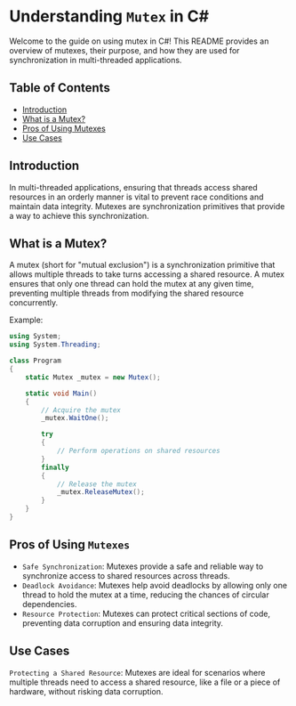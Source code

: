 # Understanding `Mutex` in C#

Welcome to the guide on using mutex in C#! This README provides an overview of mutexes, their purpose, and how they are used for synchronization in multi-threaded applications.

## Table of Contents

- [Introduction](#introduction)
- [What is a Mutex?](#what-is-a-mutex)
- [Pros of Using Mutexes](#pros-of-using-mutexes)
- [Use Cases](#use-cases)

## Introduction

In multi-threaded applications, ensuring that threads access shared resources in an orderly manner is vital to prevent race conditions and maintain data integrity. Mutexes are synchronization primitives that provide a way to achieve this synchronization.

## What is a Mutex?

A mutex (short for "mutual exclusion") is a synchronization primitive that allows multiple threads to take turns accessing a shared resource. A mutex ensures that only one thread can hold the mutex at any given time, preventing multiple threads from modifying the shared resource concurrently.

Example:
```csharp
using System;
using System.Threading;

class Program
{
    static Mutex _mutex = new Mutex();

    static void Main()
    {
        // Acquire the mutex
        _mutex.WaitOne();

        try
        {
            // Perform operations on shared resources
        }
        finally
        {
            // Release the mutex
            _mutex.ReleaseMutex();
        }
    }
}
```

## Pros of Using `Mutexes`
- `Safe Synchronization`: Mutexes provide a safe and reliable way to synchronize access to shared resources across threads.
- `Deadlock Avoidance`: Mutexes help avoid deadlocks by allowing only one thread to hold the mutex at a time, reducing the chances of circular dependencies.
- `Resource Protection`: Mutexes can protect critical sections of code, preventing data corruption and ensuring data integrity.

## Use Cases
`Protecting a Shared Resource`: Mutexes are ideal for scenarios where multiple threads need to access a shared resource, like a file or a piece of hardware, without risking data corruption.
